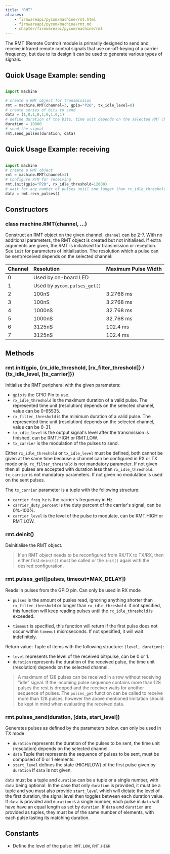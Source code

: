 ```yaml
---
title: "RMT"
aliases:
    - firmwareapi/pycom/machine/rmt.html
    - firmwareapi/pycom/machine/rmt.md
    - chapter/firmwareapi/pycom/machine/rmt
---
```


The RMT (Remote Control) module is primarily designed to send and receive infrared remote control signals that use on-off-keying of a carrier frequency, but due to its design it can be used to generate various types of signals.

## Quick Usage Example: sending

```python

import machine

# create a RMT object for transmission
rmt = machine.RMT(channel=3, gpio="P20", tx_idle_level=0)
# create series of bits to send    
data = (1,0,1,0,1,0,1,0,1)
# define duration of the bits, time unit depends on the selected RMT channel  
duration = 10000
# send the signal                                         
rmt.send_pulses(duration, data)
```

## Quick Usage Example: receiving

```python

import machine
# create a RMT object
rmt = machine.RMT(channel=3)
# Configure RTM for receiving
rmt.init(gpio="P20", rx_idle_threshold=12000)     
# wait for any number of pulses until one longer than rx_idle_threshold        
data = rmt.recv_pulses()
```

## Constructors

### class machine.RMT(channel, ...)

Construct an RMT object on the given channel. `channel` can be 2-7. With no additional parameters, the RMT object is created but not initialised. If extra arguments are given, the RMT is initialised for transmission or reception. See `init` for parameters of initialisation. The resolution which a pulse can be sent/received depends on the selected channel:

| Channel | Resolution | Maximum Pulse Width |
| :--- | :--- | :--- |
| 0 | Used by on-board LED |  |
| 1 | Used by `pycom.pulses_get()` |  |
| 2 | 100nS | 3.2768 ms |
| 3 | 100nS | 3.2768 ms |
| 4 | 1000nS | 32.768 ms |
| 5 | 1000nS | 32.768 ms |
| 6 | 3125nS | 102.4   ms |
| 7 | 3125nS | 102.4   ms |

## Methods

### rmt.init(gpio, {rx_idle_threshold, [rx_filter_threshold]} / {tx_idle_level, [tx_carrier]})

Initialise the RMT peripheral with the given parameters:

* `gpio` is the GPIO Pin to use.
* `rx_idle_threshold` is the maximum duration of a valid pulse. The represented time unit (resolution) depends on the selected channel, value can be 0-65535.
* `rx_filter_threshold` is the minimum duration of a valid pulse. The represented time unit (resolution) depends on the selected channel, value can be 0-31.
* `tx_idle_level` is the output signal's level after the transmission is finished, can be RMT.HIGH or RMT.LOW.
* `tx_carrier` is the modulation of the pulses to send.

Either `rx_idle_threshold` or `tx_idle_level` must be defined, both cannot be given at the same time because a channel can be configured in RX or TX mode only. `rx_filter_threshold` is not mandatory parameter. If not given then all pulses are accepted with duration less than `rx_idle_threshold`. `tx_carrier` is not mandatory parameters. If not given no modulation is used on the sent pulses.

The `tx_carrier` parameter is a tuple with the following structure:

* `carrier_freq_hz` is the carrier's frequency in Hz.
* `carrier_duty_percent` is the duty percent of the carrier's signal, can be 0%-100%.
* `carrier_level` is the level of the pulse to modulate, can be RMT.HIGH or RMT.LOW.

### rmt.deinit()

Deinitialise the RMT object.

> If an RMT object needs to be reconfigured from RX/TX to TX/RX, then either first `deinit()` must be called or the `init()` again with the desired configuration.


### rmt.pulses_get([pulses, timeout=MAX_DELAY])

Reads in pulses from the GPIO pin. Can only be used in RX mode

* `pulses` is the amount of pusles read, ignoring anything shorter than `rx_filter_threshold` or longer than `rx_idle_threshold`. if not specified, this function will keep reading pulses until the `rx_idle_threshold` is exceeded.

* `timeout` is specified, this function will return if the first pulse does not occur within `timeout` microseconds. If not specified, it will wait indefinitely.

Return value: Tuple of items with the following structure: `(level, duration)`:

* `level` represents the level of the received bit/pulse, can be 0 or 1.
* `duration` represents the duration of the received pulse, the time unit (resolution) depends on the selected channel.


> A maximum of 128 pulses can be received in a row without receiving "idle" signal. If the incoming pulse sequence contains more than 128 pulses the rest is dropped and the receiver waits for another sequence of pulses. The `pulses_get` function can be called to receive more than 128 pulses, however the above mentioned limitation should be kept in mind when evaluating the received data.


### rmt.pulses_send(duration, [data, start_level])

Generates pulses as defined by the parameters below. can only be used in TX mode

* `duration` represents the duration of the pulses to be sent, the time unit (resolution) depends on the selected channel.
* `data` Tuple that represents the sequence of pulses to be sent, must be composed of 0 or 1 elements.
* `start_level` defines the state (HIGH/LOW) of the first pulse given by `duration` if `data` is not given.

`data` must be a tuple and `duration` can be a tuple or a single number, with `data` being optional. In the case that only `duration` is provided, it must be a tuple and you must also provide `start_level` which will dictate the level of the first duration, the signal level then toggles between each duration value. If `data` is provided and `duration` is a single number, each pulse in `data` will have have an equal length as set by `duration`. If `data` and `duration` are provided as tuples, they must be of the same number of elements, with each pulse lasting its matching duration.

## Constants

* Define the level of the pulse: `RMT.LOW`, `RMT.HIGH`
